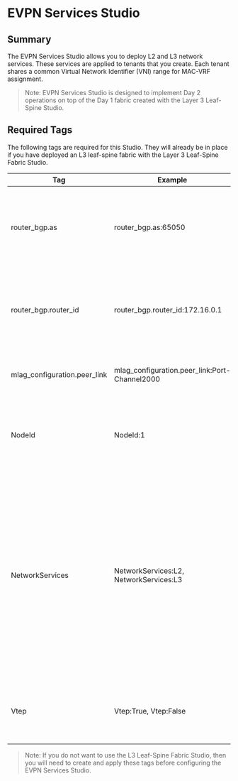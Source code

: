 # EVPN Services Studio
## Summary
The EVPN Services Studio allows you to deploy L2 and L3 network services. These services are applied to tenants that you create. Each tenant shares a common Virtual Network Identifier (VNI) range for MAC-VRF assignment.  

> Note: EVPN Services Studio is designed to implement Day 2 operations on top of the Day 1 fabric created with the Layer 3 Leaf-Spine Studio.

## Required Tags
The following tags are required for this Studio. They will already be in place if you have deployed an L3 leaf-spine fabric with the Layer 3 Leaf-Spine Fabric Studio.

| Tag | Example | Description |
| ----------- | ----------- | ----------- |
| router_bgp.as | router_bgp.as:65050 | Defines the BGP ASN that the switch will use when configuring overlay VRFs, VLANs, and VLAN aware bundles. |
| router_bgp.router_id | router_bgp.router_id:172.16.0.1 | Defines the BGP Router ID used on the switch and makes up part of the route-distinguisher and route-target fields. |
| mlag_configuration.peer_link | mlag_configuration.peer_link:Port-Channel2000 | Specifies the MLAG peer link used on a switch that has an MLAG peer. |
| NodeId | NodeId:1 | This is the node id per node type (leaf, spine, super-spine, or l2-leaf) per DC-Pod (or per DC in case of super-spine). |
| NetworkServices | NetworkServices:L2, NetworkServices:L3 | When a NetworkServices tag with an L2 value is applied to a device, it signifies that the device operates at layer2. When a NetworkServices tag with an L3 value is applied to a device, it signifies that the device operates at layer3. A device operating at both layer 2 and layer 3 should have both network_service tag values applied to it. |
| Vtep | Vtep:True, Vtep:False | Determines if the device is a VTEP or not.  If the device is not a VTEP, the Vtep tag is not necessary. |

> Note: If you do not want to use the L3 Leaf-Spine Fabric Studio, then you will need to create and apply these tags before configuring the EVPN Services Studio.
